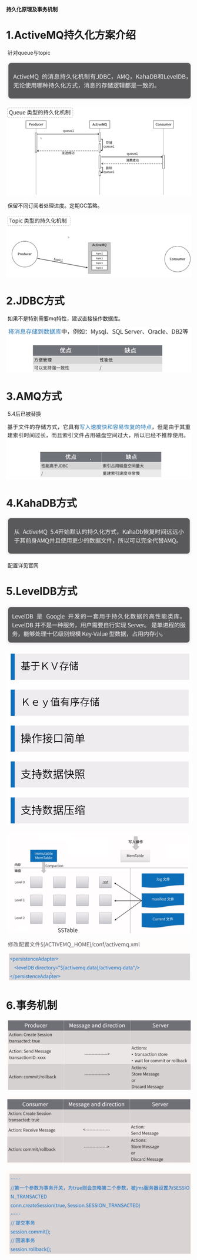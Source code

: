 **持久化原理及事务机制**



# 1.ActiveMQ持久化方案介绍

​	针对queue与topic

![](ActiveMQ持久化.png)



![](queue持久化.png)



​	保留不同订阅者处理进度。定期GC策略。

![](topic持久化.png)



# 2.JDBC方式

​	如果不是特别需要mq特性，建议直接操作数据库。

![](JDBC方式优缺点.png)



# 3.AMQ方式

​	5.4后已被替换

![](AMQ方式优缺点.png)



# 4.KahaDB方式

![](KahaDB方式.png)



​	配置详见官网



# 5.LevelDB方式

![](LevelDB方式.png)



![](LevelDB特点.png)



![](LevelDB结构.png)



![](LevelDB配置.png)



# 6.事务机制

![](生产者事务实现机制.png)



![](消费者事务实现机制.png)



![](ActiveMQ开启事务.png)


